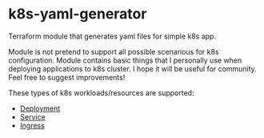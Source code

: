 # k8s-yaml-generator
Terraform module that generates yaml files for simple k8s app.

Module is not pretend to support all possible scenarious for k8s configuration. 
Module contains basic things that I personally use when deploying applications to k8s cluster.
I hope it will be useful for community. Feel free to suggest improvements!

These types of k8s workloads/resources are supported:
* [Deployment](https://kubernetes.io/docs/concepts/workloads/controllers/deployment/)
* [Service](https://kubernetes.io/docs/concepts/services-networking/service/)
* [Ingress](https://kubernetes.io/docs/concepts/services-networking/ingress/)